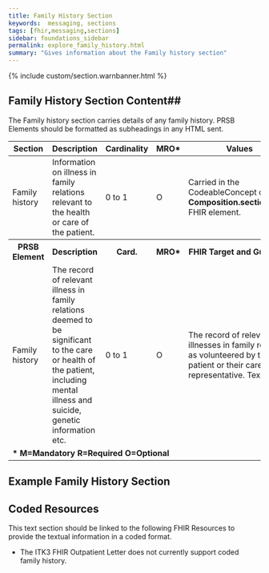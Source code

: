 ```yaml
---
title: Family History Section
keywords:  messaging, sections
tags: [fhir,messaging,sections]
sidebar: foundations_sidebar
permalink: explore_family_history.html
summary: "Gives information about the Family history section"
---
```


{% include custom/section.warnbanner.html %}

## Family History Section Content##
The Family history section carries details of any family history. PRSB Elements should be formatted as subheadings in any HTML sent.
 
<table style="width:100%;max-width: 100%;">
	<thead>
		<tr>
			<th width="18%">Section</th>
			<th width="30%">Description</th>
			<th width="11%">Cardinality</th>
			<th width="11%">MRO*</th>
			<th width="30%">Values</th>
		</tr>
	</thead>
 <tbody>
  <tr>
   <td>Family history</td>
   <td>Information on illness in family relations relevant to the health or care of the patient.</td>
   <td>0 to 1</td>
   <td>O</td>
	<td>Carried in the CodeableConcept of <b>Composition.section.code</b> FHIR element.</td>
  </tr>
		<tr>
			<th>PRSB Element</th>
			<th>Description</th>
			<th>Card.</th>
			<th>MRO*</th>
			<th>FHIR Target and Guidance</th>		
		</tr>
  <tr>
   <td>Family history</td>
   <td>The record of relevant illness in family relations deemed to be significant to the care or health of the patient, including mental illness and suicide, genetic information etc.</td>
   <td>0 to 1</td>
   <td>O</td>
   <td>The record of relevant illnesses in family relations as volunteered by the patient or their carer or representative. Text only.</td>
  </tr>
		<tr>
		<td colspan="5"><b>* M=Mandatory R=Required O=Optional</b></td>
		</tr>
 </tbody>
</table>

##  Example Family History Section ##

<script src="https://gist.github.com/IOPS-DEV/b279b3ea09bf124c357405345f27b28c.js"></script>

## Coded Resources ##


This text section should be linked to the following FHIR Resources to provide the textual information in a coded format.

- The ITK3 FHIR Outpatient Letter does not currently support coded family history.






